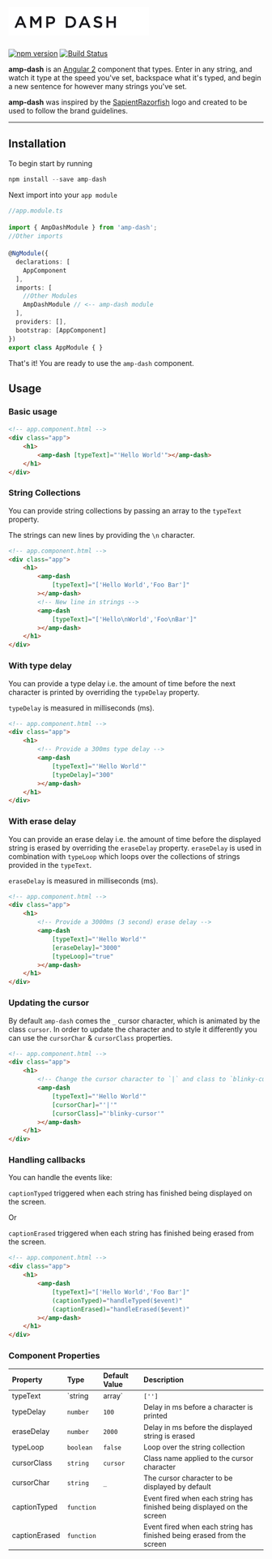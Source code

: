 # ![AMP DASH](src/assets/images/amp-dash.gif)

[![npm version](https://badge.fury.io/js/amp-dash.svg)](https://badge.fury.io/js/amp-dash)
[![Build Status](https://travis-ci.org/nisheed2440/ng2-amp-dash.svg?branch=master)](https://travis-ci.org/nisheed2440/ng2-amp-dash)

**amp-dash** is an [Angular 2](http://www.angular.io) component that types. Enter in any string, and watch it type at the speed you've set, backspace what it's typed, and begin a new sentence for however many strings you've set.

**amp-dash** was inspired by the [SapientRazorfish](http://www.sapientrazorfish.com) logo and created to be used to follow the brand guidelines. 

---

Installation
------------
To begin start by running

~~~javascript
npm install --save amp-dash
~~~

Next import into your `app module`

~~~typescript
//app.module.ts

import { AmpDashModule } from 'amp-dash';
//Other imports

@NgModule({
  declarations: [
    AppComponent
  ],
  imports: [
    //Other Modules
    AmpDashModule // <-- amp-dash module
  ],
  providers: [],
  bootstrap: [AppComponent]
})
export class AppModule { }
~~~
That's it! You are ready to use the `amp-dash` component.

Usage
-----
### Basic usage
~~~html
<!-- app.component.html -->
<div class="app">
    <h1>
        <amp-dash [typeText]="'Hello World'"></amp-dash>
    </h1>
</div>
~~~

### String Collections
You can provide string collections by passing an array to the `typeText` property.

The strings can new lines by providing the `\n` character.
~~~html
<!-- app.component.html -->
<div class="app">
    <h1>
        <amp-dash 
            [typeText]="['Hello World','Foo Bar']"
        ></amp-dash>
        <!-- New line in strings -->
        <amp-dash 
            [typeText]="['Hello\nWorld','Foo\nBar']"
        ></amp-dash>
    </h1>
</div>
~~~

### With type delay
You can provide a type delay i.e. the amount of time before the next character is printed by overriding the `typeDelay` property.

`typeDelay` is measured in milliseconds (ms).

~~~html
<!-- app.component.html -->
<div class="app">
    <h1>
        <!-- Provide a 300ms type delay -->
        <amp-dash 
            [typeText]="'Hello World'"
            [typeDelay]="300"
        ></amp-dash>
    </h1>
</div>
~~~

### With erase delay
You can provide an erase delay i.e. the amount of time before the displayed string is erased by overriding the `eraseDelay` property. `eraseDelay` is used in combination with `typeLoop` which loops over the collections of strings provided in the `typeText`.

`eraseDelay` is measured in milliseconds (ms).

~~~html
<!-- app.component.html -->
<div class="app">
    <h1>
        <!-- Provide a 3000ms (3 second) erase delay -->
        <amp-dash 
            [typeText]="'Hello World'"
            [eraseDelay]="3000"
            [typeLoop]="true"
        ></amp-dash>
    </h1>
</div>
~~~

### Updating the cursor
By default `amp-dash` comes the `_` cursor character, which is animated by the class `cursor`. In order to update the character and to style it differently you can use the `cursorChar` & `cursorClass` properties.

~~~html
<!-- app.component.html -->
<div class="app">
    <h1>
        <!-- Change the cursor character to `|` and class to `blinky-cursor` -->
        <amp-dash 
            [typeText]="'Hello World'"
            [cursorChar]="'|'"
            [cursorClass]="'blinky-cursor'"
        ></amp-dash>
    </h1>
</div>
~~~

### Handling callbacks
You can handle the events like:

`captionTyped` triggered when each string has finished being displayed on the screen.

Or

`captionErased` triggered when each string has finished being erased from the screen.

~~~html
<!-- app.component.html -->
<div class="app">
    <h1>
        <amp-dash 
            [typeText]="['Hello World','Foo Bar']"
            (captionTyped)="handleTyped($event)" 
            (captionErased)="handleErased($event)" 
        ></amp-dash>
    </h1>
</div>
~~~
### Component Properties

Property | Type | Default Value | Description
:---|:---|:---|:---
typeText | `string | array` | `['']` | The strings to be typed
typeDelay | `number` | `100` | Delay in ms before a character is printed
eraseDelay | `number` | `2000` | Delay in ms before the displayed string is erased
typeLoop | `boolean` | `false` | Loop over the string collection
cursorClass | `string` | `cursor` | Class name applied to the cursor character
cursorChar | `string` | `_` | The cursor character to be displayed by default
captionTyped | `function` |  | Event fired when each string has finished being displayed on the screen 
captionErased | `function` |  | Event fired when each string has finished being erased from the screen
